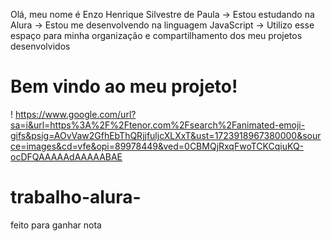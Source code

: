 Olá, meu nome é Enzo Henrique Silvestre de Paula
-> Estou estudando na Alura
-> Estou me desenvolvendo na linguagem JavaScript
-> Utilizo esse espaço para minha organização e compartilhamento dos meu projetos desenvolvidos
# Bem vindo ao meu projeto!
! [](link)https://www.google.com/url?sa=i&url=https%3A%2F%2Ftenor.com%2Fsearch%2Fanimated-emoji-gifs&psig=AOvVaw2GfhEbThQRjjfuljcXLXxT&ust=1723918967380000&source=images&cd=vfe&opi=89978449&ved=0CBMQjRxqFwoTCKCqiuKQ-ocDFQAAAAAdAAAAABAE

# trabalho-alura-
feito para ganhar nota

